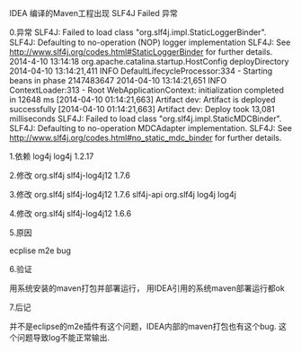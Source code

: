 IDEA 编译的Maven工程出现 SLF4J Failed 异常

0.异常
SLF4J: Failed to load class "org.slf4j.impl.StaticLoggerBinder".
SLF4J: Defaulting to no-operation (NOP) logger implementation
SLF4J: See http://www.slf4j.org/codes.html#StaticLoggerBinder for further details.
2014-4-10 13:14:18 org.apache.catalina.startup.HostConfig deployDirectory
2014-04-10 13:14:21,411  INFO DefaultLifecycleProcessor:334 - Starting beans in phase 2147483647
2014-04-10 13:14:21,651  INFO ContextLoader:313 - Root WebApplicationContext: initialization completed in 12648 ms
[2014-04-10 01:14:21,663] Artifact dev: Artifact is deployed successfully
[2014-04-10 01:14:21,663] Artifact dev: Deploy took 13,081 milliseconds
SLF4J: Failed to load class "org.slf4j.impl.StaticMDCBinder".
SLF4J: Defaulting to no-operation MDCAdapter implementation.
SLF4J: See http://www.slf4j.org/codes.html#no_static_mdc_binder for further details.

1.依赖
<dependency>
    <groupId>log4j</groupId>
    <artifactId>log4j</artifactId>
    <version>1.2.17</version>
</dependency>

2.修改
<dependency>
    <groupId>org.slf4j</groupId>
    <artifactId>slf4j-log4j12</artifactId>
    <version>1.7.6</version>
</dependency>

3.修改
<dependency>
    <groupId>org.slf4j</groupId>
    <artifactId>slf4j-log4j12</artifactId>
    <version>1.7.6</version>
    <exclusions>
        <exclusion>
            <artifactId>slf4j-api</artifactId>
            <groupId>org.slf4j</groupId>
        </exclusion>
        <exclusion>
            <artifactId>log4j</artifactId>
            <groupId>log4j</groupId>
        </exclusion>
    </exclusions>
</dependency>

4.修改
<dependency>
    <groupId>org.slf4j</groupId>
    <artifactId>slf4j-log4j12</artifactId>
    <version>1.6.6</version>
</dependency>

5.原因

ecplise m2e bug

6.验证

用系统安装的maven打包并部署运行，
用IDEA引用的系统maven部署运行都ok

7.后记

并不是eclipse的m2e插件有这个问题，IDEA内部的maven打包也有这个bug.
这个问题导致log不能正常输出.